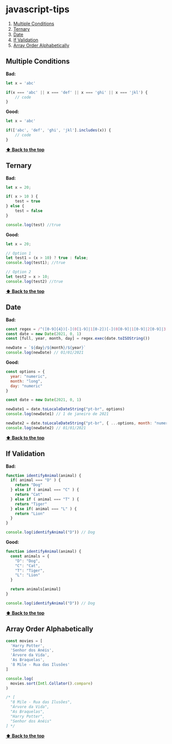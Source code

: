 # javascript-tips

1. [Multiple Conditions](#multiple-conditions)
2. [Ternary](#ternary)
3. [Date](#date)
4. [If Validation](#if-validation)
5. [Array Order Alphabetically](#array-order-alphabetically)

## **Multiple Conditions**

**Bad:**

```javascript
let x = 'abc'

if(x === 'abc' || x === 'def' || x === 'ghi' || x === 'jkl') {
    // code
}
```

**Good:**

```javascript
let x = 'abc'

if(['abc', 'def', 'ghi', 'jkl'].includes(x)) {
    // code
}
```

**[⬆ Back to the top](#javascript-tips)**

## **Ternary**

**Bad:**

```javascript
let x = 20;

if( x > 10 ) {
    test = true
} else {
    test = false
}

console.log(test) //true
```

**Good:**

```javascript
let x = 20;

// Option 1
let test1 = (x > 10) ? true : false;
console.log(test1); //true

// Option 2
let test2 = x > 10;
console.log(test2) //true
```

**[⬆ Back to the top](#javascript-tips)**

## **Date**

**Bad:**

```javascript
const regex = /^([0-9]{4})[-](0[1-9]|1[0-2])[-](0[0-9]|1[0-9]|2[0-9]|3[0-1])/
const date = new Date(2021, 0, 1)
const [full, year, month, day] = regex.exec(date.toISOString())

newDate = `${day}/${month}/${year}`
console.log(newDate) // 01/01/2021
```

**Good:**

```javascript
const options = {
  year: "numeric",
  month: "long",
  day: "numeric"
}

const date = new Date(2021, 0, 1)

newDate1 = date.toLocaleDateString("pt-br", options)
console.log(newDate1) // 1 de janeiro de 2021

newDate2 = date.toLocaleDateString("pt-br", { ...options, month: "numeric"})
console.log(newDate2) // 01/01/2021
```

**[⬆ Back to the top](#javascript-tips)**

## **If Validation**

**Bad:**

```javascript
function identifyAnimal(animal) {
  if( animal === "D" ) {
    return "Dog"
  } else if ( animal === "C" ) {
    return "Cat"
  } else if ( animal === "T" ) {
    return "Tiger"
  } else if( animal === "L" ) {
    return "Lion"
  }
}

console.log(identifyAnimal("D")) // Dog
```

**Good:**

```javascript
function identifyAnimal(animal) {
  const animals = {
    "D": "Dog",
    "C": "Cat",
    "T": "Tiger",
    "L": "Lion"
  }

  return animals[animal]
}

console.log(identifyAnimal("D")) // Dog
```

**[⬆ Back to the top](#javascript-tips)**

## **Array Order Alphabetically**

```javascript
const movies = [
  'Harry Potter',
  'Senhor dos Anéis',
  'Árvore da Vida',
  'As Braquelas',
  '8 Mile - Rua das Ilusões'
]

console.log(
  movies.sort(Intl.Collator().compare)
)

/* [
  "8 Mile - Rua das Ilusões",
  "Árvore da Vida",
  "As Braquelas",
  "Harry Potter",
  "Senhor dos Anéis"
] */
```

**[⬆ Back to the top](#javascript-tips)**